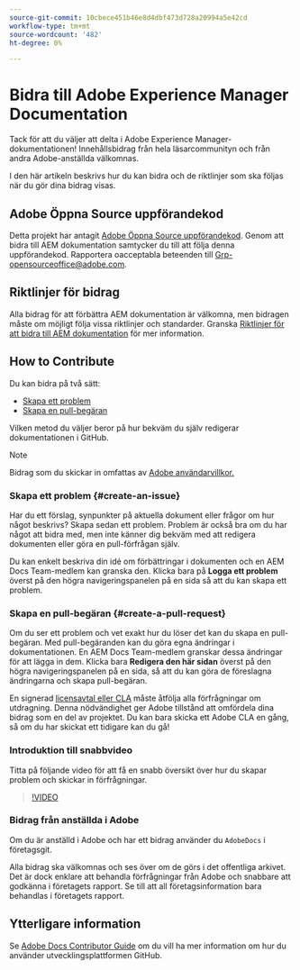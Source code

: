 ```yaml
---
source-git-commit: 10cbece451b46e8d4dbf473d728a20994a5e42cd
workflow-type: tm+mt
source-wordcount: '482'
ht-degree: 0%

---
```

# Bidra till Adobe Experience Manager Documentation

Tack för att du väljer att delta i Adobe Experience Manager-dokumentationen! Innehållsbidrag från hela läsarcommunityn och från andra Adobe-anställda välkomnas.

I den här artikeln beskrivs hur du kan bidra och de riktlinjer som ska följas när du gör dina bidrag visas.

## Adobe Öppna Source uppförandekod

Detta projekt har antagit [Adobe Öppna Source uppförandekod](code-of-conduct.md). Genom att bidra till AEM dokumentation samtycker du till att följa denna uppförandekod. Rapportera oacceptabla beteenden till [Grp-opensourceoffice@adobe.com](mailto:Grp-opensourceoffice@adobe.com).

## Riktlinjer för bidrag

Alla bidrag för att förbättra AEM dokumentation är välkomna, men bidragen måste om möjligt följa vissa riktlinjer och standarder. Granska [Riktlinjer för att bidra till AEM dokumentation](guidelines.md) för mer information.

## How to Contribute

Du kan bidra på två sätt:

* [Skapa ett problem](#create-an-issue)
* [Skapa en pull-begäran](#create-a-pull-request)

Vilken metod du väljer beror på hur bekväm du själv redigerar dokumentationen i GitHub.

>[!NOTE]
>
>Bidrag som du skickar in omfattas av [Adobe användarvillkor.](https://www.adobe.com/legal/terms.html)

### Skapa ett problem {#create-an-issue}

Har du ett förslag, synpunkter på aktuella dokument eller frågor om hur något beskrivs? Skapa sedan ett problem. Problem är också bra om du har något att bidra med, men inte känner dig bekväm med att redigera dokumenten eller göra en pull-förfrågan själv.

Du kan enkelt beskriva din idé om förbättringar i dokumenten och en AEM Docs Team-medlem kan granska den. Klicka bara på **Logga ett problem** överst på den högra navigeringspanelen på en sida så att du kan skapa ett problem.

### Skapa en pull-begäran {#create-a-pull-request}

Om du ser ett problem och vet exakt hur du löser det kan du skapa en pull-begäran. Med pull-begäranden kan du göra egna ändringar i dokumentationen. En AEM Docs Team-medlem granskar dessa ändringar för att lägga in dem. Klicka bara **Redigera den här sidan** överst på den högra navigeringspanelen på en sida, så att du kan göra de föreslagna ändringarna och skapa pull-begäran.

En signerad [licensavtal eller CLA](https://opensource.adobe.com/cla.html) måste åtfölja alla förfrågningar om utdragning. Denna nödvändighet ger Adobe tillstånd att omfördela dina bidrag som en del av projektet. Du kan bara skicka ett Adobe CLA en gång, så om du har skickat ett tidigare kan du gå!

### Introduktion till snabbvideo

Titta på följande video för att få en snabb översikt över hur du skapar problem och skickar in förfrågningar.

>[!VIDEO](https://video.tv.adobe.com/v/27069)

### Bidrag från anställda i Adobe

Om du är anställd i Adobe och har ett bidrag använder du `AdobeDocs` i företagsgit.

Alla bidrag ska välkomnas och ses över om de görs i det offentliga arkivet. Det är dock enklare att behandla förfrågningar från Adobe och snabbare att godkänna i företagets rapport. Se till att all företagsinformation bara behandlas i företagets rapport.

## Ytterligare information

Se [Adobe Docs Contributor Guide](https://experienceleague.adobe.com/sv/docs/contributor/contributor-guide/introduction) om du vill ha mer information om hur du använder utvecklingsplattformen GitHub.
